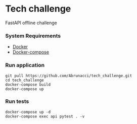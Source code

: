 # Tech challenge
FastAPI offline challenge


### System Requirements
* [Docker](https://docs.docker.com/engine/install/)
* [Docker-compose](https://docs.docker.com/compose/install/)

### Run application
```shell
git pull https://github.com/Abrunacci/tech_challenge.git
cd tech_challenge
docker-compose build
docker-compose up
```

### Run tests
```shell
docker-compose up -d
docker-compose exec api pytest . -v
```



